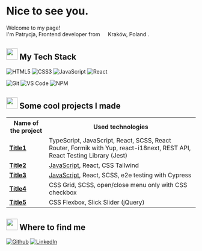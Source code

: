 # Nice to see you.

Welcome to my page!</br>
I'm Patrycja, Frontend developer from <img src="https://slackmojis.com/emojis/48641-meow_poland/" width="13"/> Kraków, Poland .

<h2> <img src="https://slackmojis.com/emojis/12451-meow_science/" width="30"/> My Tech Stack</h2>

![HTML5](https://img.shields.io/badge/-HTML5-%23E44D27?style=flat&logo=html5&logoColor=ffffff)
![CSS3](https://img.shields.io/badge/-CSS3-%231572B6?style=flat&logo=css3)
![JavaScript](https://img.shields.io/badge/-JavaScript-%23F7DF1C?style=flat&logo=javascript&logoColor=000000)
![React](https://img.shields.io/badge/-React-%23282C34?style=flat&logo=react)
<br>

![Git](https://img.shields.io/badge/-Git-%23F05032?style=flat&logo=git&logoColor=%23ffffff)
![VS Code](https://img.shields.io/badge/-VSCode-%23007ACC?style=flat&logo=visual-studio-code)
![NPM](https://img.shields.io/badge/-NPM-CB3837?style=flat&logo=npm&logoColor=white)
<br>
<!-- ![Postman](https://img.shields.io/badge/Postman-FF6C37?style=flat&logo=Postman&logoColor=white) -->
<!-- ![GitHub Actions](https://img.shields.io/badge/-Github_Actions-2088FF?style=flat&logo=github-actions&logoColor=white) -->
<!-- ![Jira](https://img.shields.io/badge/Jira-F7F7F7?style=flat&logo=Jira-Software&logoColor=2580F7) -->

<!-- <h3> <img src="https://emojis.slackmojis.com/emojis/images/1613187874/12657/meow_puffy_giggle.png?1613187874" width="20"/> I'm currently learning</h3>
![Jest](https://img.shields.io/badge/Jest-97747E?style=flat&logo=jest&logoColor=white)
![Cypress](https://img.shields.io/badge/Cypress-24262E?style=flat&logo=Cypress&logoColor=white)
![Redux](https://img.shields.io/badge/-Redux-764ABC?style=flat&logo=redux&logoColor=white)
 -->


<!-- <br> -->

<!-- ![Markdown](https://img.shields.io/badge/Markdown-000000?style=flat&logo=Markdown)
![Prettier](https://img.shields.io/badge/-Prettier-F7B93E?style=flat&logo=prettier&logoColor=white)
![ESlint](https://img.shields.io/badge/-ESLint-%234B32C3?style=flat&logo=eslint)
<br>
![Phaser](https://img.shields.io/badge/Phaser-B877D3?style=flat)
![Contra.js](https://img.shields.io/badge/Contra.js-B12A34?style=flat)
![Unity](https://img.shields.io/badge/Unity-000000?style=flat-square&logo=Unity) -->

<h2> <img src="https://emojis.slackmojis.com/emojis/images/1596061283/9840/meow_fiesta.png?1596061283" width="30"/> Some cool projects I made</h2>

<table>
  <tbody>
   <tr>
    <th>Name of the project</th>
    <th>Used technologies</th>
   </tr>
    <tr>
      <td><a href="https://github.com/patrycjaslizszpytma"><b>Title1</b></a></td>
      <td>TypeScript, JavaScript, React, SCSS, React Router, Formik with Yup, react-i18next, REST API, React Testing Library (Jest)</td>
    </tr>
    <tr>
      <td><a href="https://github.com/patrycjaslizszpytma"><b>Title2</b></a></td>
      <td><a href="https://github.com/patrycjaslizszpytma">JavaScript</a>, React, CSS Tailwind</td>
    </tr>
    <tr>
      <td><a href="https://github.com/patrycjaslizszpytma"><b>Title3</b></a></td>
      <td><a href="https://github.com/patrycjaslizszpytma">JavaScript</a>, React, SCSS, e2e testing with Cypress</td>
    </tr>
    <tr>
      <td><a href="https://github.com/patrycjaslizszpytma"><b>Title4</b></a></td>
      <td>CSS Grid, SCSS, open/close menu only with CSS checkbox</td>
    </tr>
    <tr>
      <td><a href="https://github.com/patrycjaslizszpytma"><b>Title5</b></a></td>
      <td>CSS Flexbox, Slick Slider (jQuery)</td>
    </tr>
  </tbody>
</table>


<h2> <img src="https://emojis.slackmojis.com/emojis/images/1613366889/12964/meow_trash.png?1613366889" width="30"/> Where to find me </h2>

<a href="https://github.com/patrycjaslizszpytma" target="_blank"><img alt="Github" src="https://img.shields.io/badge/GitHub-%2312100E.svg?&style=for-the-badge&logo=Github&logoColor=white" /></a>
<a href="https://www.linkedin.com/in/patrycja-%C5%9Bli%C5%BC-szpytma/" target="_blank"><img alt="LinkedIn" src="https://img.shields.io/badge/linkedin-%230077B5.svg?&style=for-the-badge&logo=linkedin&logoColor=white" /></a>
